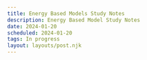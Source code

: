 ```yaml
---
title: Energy Based Models Study Notes
description: Energy Based Model Study Notes
date: 2024-01-20
scheduled: 2024-01-20
tags: In progress
layout: layouts/post.njk
---
```

